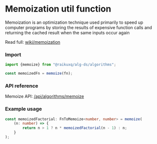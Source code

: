 # Memoization util function

Memoization is an optimization technique used primarily to speed up computer programs by storing the results of
expensive
function calls and returning the cached result when the same inputs occur again

Read full: [wiki/memoization](https://en.wikipedia.org/wiki/Memoization)

### Import

```ts
import {memoize} from "@raikuxq/alg-ds/algorithms";

const memoizedFn = memoize(fn);
```

### API reference

Memoize API: [/api/algorithms/memoize](/api/algorithms/memoize)

### Example usage

```ts
const memoizedFactorial: FnToMemoize<number, number> = memoize(
    (n: number) => {
        return n > 1 ? n * memoizedFactorial(n - 1) : n;
    }
);
```
